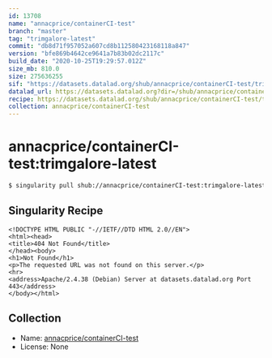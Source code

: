 ```yaml
---
id: 13708
name: "annacprice/containerCI-test"
branch: "master"
tag: "trimgalore-latest"
commit: "db8d71f957052a607cd8b112580423168118a847"
version: "bfe869b4642ce9641a7b83b02dc2117c"
build_date: "2020-10-25T19:29:57.012Z"
size_mb: 810.0
size: 275636255
sif: "https://datasets.datalad.org/shub/annacprice/containerCI-test/trimgalore-latest/2020-10-25-db8d71f9-bfe869b4/bfe869b4642ce9641a7b83b02dc2117c.sif"
datalad_url: https://datasets.datalad.org?dir=/shub/annacprice/containerCI-test/trimgalore-latest/2020-10-25-db8d71f9-bfe869b4/
recipe: https://datasets.datalad.org/shub/annacprice/containerCI-test/trimgalore-latest/2020-10-25-db8d71f9-bfe869b4/Singularity
collection: annacprice/containerCI-test
---
```


# annacprice/containerCI-test:trimgalore-latest

```bash
$ singularity pull shub://annacprice/containerCI-test:trimgalore-latest
```

## Singularity Recipe

```singularity
<!DOCTYPE HTML PUBLIC "-//IETF//DTD HTML 2.0//EN">
<html><head>
<title>404 Not Found</title>
</head><body>
<h1>Not Found</h1>
<p>The requested URL was not found on this server.</p>
<hr>
<address>Apache/2.4.38 (Debian) Server at datasets.datalad.org Port 443</address>
</body></html>
```

## Collection

 - Name: [annacprice/containerCI-test](https://github.com/annacprice/containerCI-test)
 - License: None

